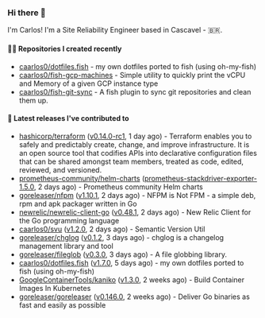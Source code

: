 ### Hi there 👋

I'm Carlos! I'm a Site Reliability Engineer based in Cascavel - 🇧🇷.

#### 👨‍💻 Repositories I created recently

- [caarlos0/dotfiles.fish](https://github.com/caarlos0/dotfiles.fish) - my own dotfiles ported to fish (using oh-my-fish)
- [caarlos0/fish-gcp-machines](https://github.com/caarlos0/fish-gcp-machines) - Simple utility to quickly print the vCPU and Memory of a given GCP instance type
- [caarlos0/fish-git-sync](https://github.com/caarlos0/fish-git-sync) - A fish plugin to sync git repositories and clean them up.

#### 🚀 Latest releases I've contributed to

- [hashicorp/terraform](https://github.com/hashicorp/terraform) ([v0.14.0-rc1](https://github.com/hashicorp/terraform/releases/tag/v0.14.0-rc1), 1 day ago) - Terraform enables you to safely and predictably create, change, and improve infrastructure. It is an open source tool that codifies APIs into declarative configuration files that can be shared amongst team members, treated as code, edited, reviewed, and versioned.
- [prometheus-community/helm-charts](https://github.com/prometheus-community/helm-charts) ([prometheus-stackdriver-exporter-1.5.0](https://github.com/prometheus-community/helm-charts/releases/tag/prometheus-stackdriver-exporter-1.5.0), 2 days ago) - Prometheus community Helm charts
- [goreleaser/nfpm](https://github.com/goreleaser/nfpm) ([v1.10.1](https://github.com/goreleaser/nfpm/releases/tag/v1.10.1), 2 days ago) - NFPM is Not FPM - a simple deb, rpm and apk packager written in Go
- [newrelic/newrelic-client-go](https://github.com/newrelic/newrelic-client-go) ([v0.48.1](https://github.com/newrelic/newrelic-client-go/releases/tag/v0.48.1), 2 days ago) - New Relic Client for the Go programming language
- [caarlos0/svu](https://github.com/caarlos0/svu) ([v1.2.0](https://github.com/caarlos0/svu/releases/tag/v1.2.0), 2 days ago) - Semantic Version Util
- [goreleaser/chglog](https://github.com/goreleaser/chglog) ([v0.1.2](https://github.com/goreleaser/chglog/releases/tag/v0.1.2), 3 days ago) - chglog is a changelog management library and tool
- [goreleaser/fileglob](https://github.com/goreleaser/fileglob) ([v0.3.0](https://github.com/goreleaser/fileglob/releases/tag/v0.3.0), 3 days ago) - A file globbing library.
- [caarlos0/dotfiles.fish](https://github.com/caarlos0/dotfiles.fish) ([v1.7.0](https://github.com/caarlos0/dotfiles.fish/releases/tag/v1.7.0), 5 days ago) - my own dotfiles ported to fish (using oh-my-fish)
- [GoogleContainerTools/kaniko](https://github.com/GoogleContainerTools/kaniko) ([v1.3.0](https://github.com/GoogleContainerTools/kaniko/releases/tag/v1.3.0), 2 weeks ago) - Build Container Images In Kubernetes
- [goreleaser/goreleaser](https://github.com/goreleaser/goreleaser) ([v0.146.0](https://github.com/goreleaser/goreleaser/releases/tag/v0.146.0), 2 weeks ago) - Deliver Go binaries as fast and easily as possible
